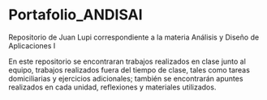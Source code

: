 # Portafolio_ANDISAI
Repositorio de Juan Lupi correspondiente a la materia Análisis y Diseño de Aplicaciones I

En este repositorio se encontraran trabajos realizados en clase junto al equipo, trabajos realizados fuera del tiempo de clase,
tales como tareas domiciliarias y ejercicios adicionales; también se encontrarán apuntes realizados en cada unidad, reflexiones
y materiales utilizados.
